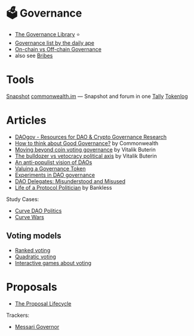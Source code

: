 # 🗳️ Governance

- [The Governance Library](https://rabbithole-gg.notion.site/The-Governance-Library-d337b94b650d4874a32a8f40fa29247b) ⭐
- [Governance list by the daily ape](https://thedailyape.notion.site/Governance-b4e5f644b5cd4d1c9d93c4ea553bdd35)
- [On-chain vs Off-chain Governance](https://medium.com/stablenode-blog/on-chain-vs-off-chain-governance-aa215b1a11ee)
- also see [Bribes](Bribes)

# Tools
[Snapshot](https://snapshot.org/)
[commonwealth.im](https://commonwealth.im/) — Snapshot and forum in one
[Tally](https://www.tally.xyz/)
[Tokenlog](https://tokenlog.xyz/)

# Articles

- [DAOgov - Resources for DAO & Crypto Governance Research](https://linxule.com/daogov/resource_list/)
- [How to think about Good Governance?](https://blog.commonwealth.im/how-to-think-about-good-governance/) by Commonwealth
- [Moving beyond coin voting governance](https://www.vitalik.ca/general/2021/08/16/voting3.html) by Vitalik Buterin
- [The bulldozer vs vetocracy political axis](https://www.vitalik.ca/general/2021/12/19/bullveto.html) by Vitalik Buterin
- [An anti-populist vision of DAOs](https://fbifemboy.substack.com/p/an-anti-populist-vision-of-daos)
- [Valuing a Governance Token](https://mirror.xyz/0xBC2Ae45Ee0dD58B1FDDf3ac6e98c8F2d3ff3591d/tPL8Ep20QmdTV0bki37XvDImO1cekHzL6G_eU9uHNOw)
- [Experiments in DAO governance](https://linda.mirror.xyz/kZHqJdvMD6OWk8-c3SF-oBJFFX_JrAPkhhB8iJKNM60)
- [DAO Delegates: Misunderstood and Misused](https://metropolis.mirror.xyz/Au170GRtTI13-zan1KLgNTK9AQpJRZqiT4RuJD6wk1M)
- [Life of a Protocol Politician](https://newsletter.banklesshq.com/p/the-life-of-a-protocol-politician)  by Bankless

Study Cases:
- [Curve DAO Politics](https://curve.substack.com/p/dec-21-2022-curve-dao-politics)
- [Curve Wars](https://blog.hubbleprotocol.io/curve-wars/)


## Voting models
- [Ranked voting](https://www.elzear.de/posts/2021-01-10-polls)
- [Quadratic voting](https://blog.tally.xyz/a-simple-guide-to-quadratic-voting-327b52addde1)
- [Interactive games about voting](https://explorabl.es/civics/)

# Proposals
- [The Proposal Lifecycle](https://medium.com/stablenode-blog/do-you-even-proposal-f858b4f0d726)

Trackers:
- [Messari Governor](https://messari.io/governor/proposal-tracker)
